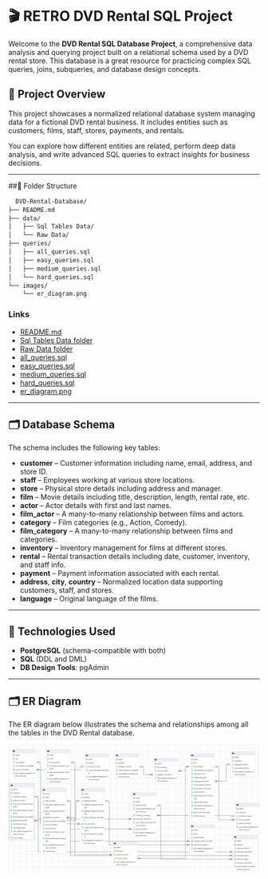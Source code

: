 # 🎬 RETRO DVD Rental SQL Project

Welcome to the **DVD Rental SQL Database Project**, a comprehensive data analysis and querying project built on a relational schema used by a DVD rental store. This database is a great resource for practicing complex SQL queries, joins, subqueries, and database design concepts.

## 📂 Project Overview

This project showcases a normalized relational database system managing data for a fictional DVD rental business. It includes entities such as customers, films, staff, stores, payments, and rentals.

You can explore how different entities are related, perform deep data analysis, and write advanced SQL queries to extract insights for business decisions.

---


##📁 Folder Structure
```bash 
  DVD-Rental-Database/
├── README.md
├── data/
│   ├── Sql Tables Data/
│   └── Raw Data/
├── queries/
│   ├── all_queries.sql
│   ├── easy_queries.sql
│   ├── medium_queries.sql
│   └── hard_queries.sql
└── images/
    └── er_diagram.png
  ``` 

### Links

- [README.md](https://github.com/AbhishekKedarsethi/DvdRental-SQL-Queries/blob/b2d919c84ffc3d2e45011588beb4419d2a739669/README.md)
- [Sql Tables Data folder](https://github.com/AbhishekKedarsethi/DvdRental-SQL-Queries/blob/db36e5a6f0f8ebe60d456d2072a8f43b409554e6/Data/Tables_data.zip)
- [Raw Data folder](https://github.com/AbhishekKedarsethi/DvdRental-SQL-Queries/blob/db36e5a6f0f8ebe60d456d2072a8f43b409554e6/Data/dvdrental_raw.tar)
- [all_queries.sql](https://github.com/AbhishekKedarsethi/DvdRental-SQL-Queries/blob/3f49c77e0325a98f258c26cbe6410982615ee789/queries/all_queries.sql)
- [easy_queries.sql](https://github.com/AbhishekKedarsethi/DvdRental-SQL-Queries/blob/3f49c77e0325a98f258c26cbe6410982615ee789/queries/easy_queries.sql)
- [medium_queries.sql](https://github.com/AbhishekKedarsethi/DvdRental-SQL-Queries/blob/3f49c77e0325a98f258c26cbe6410982615ee789/queries/medium_queries.sql)
- [hard_queries.sql](https://github.com/AbhishekKedarsethi/DvdRental-SQL-Queries/blob/3f49c77e0325a98f258c26cbe6410982615ee789/queries/hard_queries.sql)
- [er_diagram.png](https://github.com/AbhishekKedarsethi/DvdRental-SQL-Queries/blob/3f49c77e0325a98f258c26cbe6410982615ee789/images/picture.png)

---

## 🗂️ Database Schema

The schema includes the following key tables:

- **customer** – Customer information including name, email, address, and store ID.
- **staff** – Employees working at various store locations.
- **store** – Physical store details including address and manager.
- **film** – Movie details including title, description, length, rental rate, etc.
- **actor** – Actor details with first and last names.
- **film_actor** – A many-to-many relationship between films and actors.
- **category** – Film categories (e.g., Action, Comedy).
- **film_category** – A many-to-many relationship between films and categories.
- **inventory** – Inventory management for films at different stores.
- **rental** – Rental transaction details including date, customer, inventory, and staff info.
- **payment** – Payment information associated with each rental.
- **address**, **city**, **country** – Normalized location data supporting customers, staff, and stores.
- **language** – Original language of the films.

---

## 🔧 Technologies Used

- **PostgreSQL** (schema-compatible with both)
- **SQL** (DDL and DML)
- **DB Design Tools**: pgAdmin

---

## 🗂 ER Diagram
The ER diagram below illustrates the schema and relationships among all the tables in the DVD Rental database.

![ER Diagram](https://github.com/AbhishekKedarsethi/DvdRental-SQL-Queries/blob/3f49c77e0325a98f258c26cbe6410982615ee789/images/picture.png)
